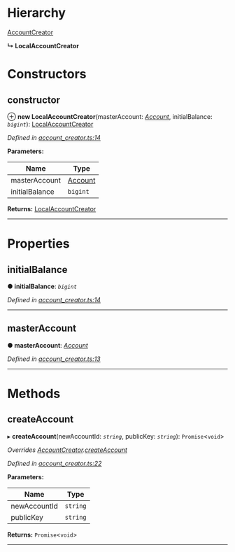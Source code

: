 

# Hierarchy

 [AccountCreator](_account_creator_.accountcreator.md)

**↳ LocalAccountCreator**

# Constructors

<a id="constructor"></a>

##  constructor

⊕ **new LocalAccountCreator**(masterAccount: *[Account](_account_.account.md)*, initialBalance: *`bigint`*): [LocalAccountCreator](_account_creator_.localaccountcreator.md)

*Defined in [account_creator.ts:14](https://github.com/nearprotocol/nearlib/blob/b1675ba/src.ts/account_creator.ts#L14)*

**Parameters:**

| Name | Type |
| ------ | ------ |
| masterAccount | [Account](_account_.account.md) |
| initialBalance | `bigint` |

**Returns:** [LocalAccountCreator](_account_creator_.localaccountcreator.md)

___

# Properties

<a id="initialbalance"></a>

##  initialBalance

**● initialBalance**: *`bigint`*

*Defined in [account_creator.ts:14](https://github.com/nearprotocol/nearlib/blob/b1675ba/src.ts/account_creator.ts#L14)*

___
<a id="masteraccount"></a>

##  masterAccount

**● masterAccount**: *[Account](_account_.account.md)*

*Defined in [account_creator.ts:13](https://github.com/nearprotocol/nearlib/blob/b1675ba/src.ts/account_creator.ts#L13)*

___

# Methods

<a id="createaccount"></a>

##  createAccount

▸ **createAccount**(newAccountId: *`string`*, publicKey: *`string`*): `Promise`<`void`>

*Overrides [AccountCreator](_account_creator_.accountcreator.md).[createAccount](_account_creator_.accountcreator.md#createaccount)*

*Defined in [account_creator.ts:22](https://github.com/nearprotocol/nearlib/blob/b1675ba/src.ts/account_creator.ts#L22)*

**Parameters:**

| Name | Type |
| ------ | ------ |
| newAccountId | `string` |
| publicKey | `string` |

**Returns:** `Promise`<`void`>

___

